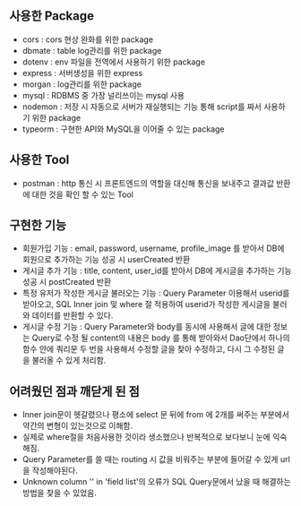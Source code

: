 ## 사용한 Package

- cors : cors 현상 완화를 위한 package
- dbmate : table log관리를 위한 package
- dotenv : env 파일을 전역에서 사용하기 위한 package
- express : 서버생성을 위한 express
- morgan : log관리를 위한 package
- mysql : RDBMS 중 가장 널리쓰이는 mysql 사용
- nodemon : 저장 시 자동으로 서버가 재실행되는 기능 통해 script를 짜서 사용하기 위한 package
- typeorm : 구현한 API와 MySQL을 이어줄 수 있는 package

## 사용한 Tool

- postman : http 통신 시 프론트엔드의 역할을 대신해 통신을 보내주고 결과값 반환에 대한 것을 확인 할 수 있는 Tool

## 구현한 기능

- 회원가입 기능 : email, password, username, profile_image 를 받아서 DB에 회원으로 추가하는 기능 성공 시 userCreated 반환
- 게시글 추가 기능 : title, content, user_id를 받아서 DB에 게시글을 추가하는 기능 성공 시 postCreated 반환
- 특정 유저가 작성한 게시글 불러오는 기능 : Query Parameter 이용해서 userid를 받아오고, SQL Inner join 및 where 절 적용하여 userid가 작성한 게시글을 불러와 데이터를 반환할 수 있다.
- 게시글 수정 기능 : Query Parameter와 body를 동시에 사용해서 글에 대한 정보는 Query로 수정 될 content의 내용은 body 를 통해 받아와서 Dao단에서 하나의 함수 안에 쿼리문 두 번을 사용해서 수정할 글을 찾아 수정하고, 다시 그 수정된 글을 불러올 수 있게 처리함.

## 어려웠던 점과 깨닫게 된 점

- Inner join문이 헷갈렸으나 평소에 select 문 뒤에 from 에 2개를 써주는 부분에서 약간의 변형이 있는것으로 이해함.
- 실제로 where절을 처음사용한 것이라 생소했으나 반복적으로 보다보니 눈에 익숙해짐.
- Query Parameter를 쓸 때는 routing 시 값을 비워주는 부분에 들어갈 수 있게 url을 작성해야된다.
- Unknown column '' in 'field list'의 오류가 SQL Query문에서 났을 때 해결하는 방법을 찾을 수 있었음.
